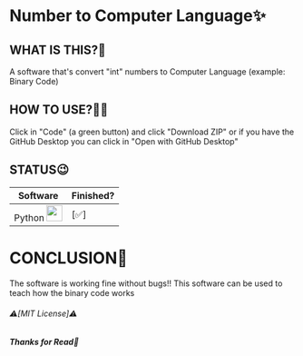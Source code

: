 # **Number to Computer Language✨**

## **WHAT IS THIS?👀**
 A software that's convert "int" numbers to Computer Language (example: Binary Code)
## **HOW TO USE?🤷‍♂️**
  Click in "Code" (a green button) and click "Download ZIP" or if you have the GitHub Desktop you can click in "Open with GitHub Desktop"
## STATUS😉
 Software | Finished?
 ---       | ---
 Python <img src="https://images.icon-icons.com/112/PNG/512/python_18894.png" width="28px"> | [✅]
# CONCLUSION🌟
 The software is working fine without bugs!! This software can be used to teach how the binary code works

###### ⚠️[MIT License]⚠️
###### ***Thanks for Read🙏***